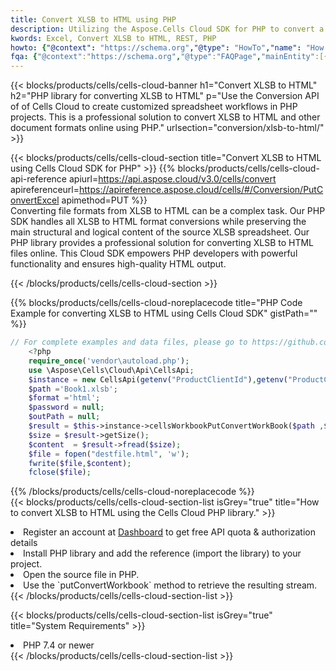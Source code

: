 ```yaml
---
title: Convert XLSB to HTML using PHP 
description: Utilizing the Aspose.Cells Cloud SDK for PHP to convert a XLSB format file to a HTML format file. 
kwords: Excel, Convert XLSB to HTML, REST, PHP
howto: {"@context": "https://schema.org","@type": "HowTo","name": "How to convert XLSB to HTML using the Cells Cloud PHP library.","description": "How to convert XLSB to HTML using the Cells Cloud PHP library.","image": {"@type": "ImageObject"},"url": "/php/conversion/xlsb-to-html/","step": [{ "@type": "HowToStep","name": "How to convert XLSB to HTML using the Cells Cloud PHP library. step 1", "image": {"@type": "ImageObject",},"url": "/php/conversion/xlsb-to-html/","text": "Register an account at <a href='https://dashboard.aspose.cloud/'>Dashboard</a> to get free API quota & authorization details",},{ "@type": "HowToStep","name": "How to convert XLSB to HTML using the Cells Cloud PHP library. step 1", "image": {"@type": "ImageObject",},"url": "/php/conversion/xlsb-to-html/","text": "Install PHP library and add the reference (import the library) to your project.",},{ "@type": "HowToStep","name": "How to convert XLSB to HTML using the Cells Cloud PHP library. step 1", "image": {"@type": "ImageObject",},"url": "/php/conversion/xlsb-to-html/","text": "Open the source file in PHP.",},{ "@type": "HowToStep","name": "How to convert XLSB to HTML using the Cells Cloud PHP library. step 1", "image": {"@type": "ImageObject",},"url": "/php/conversion/xlsb-to-html/","text": "Use the `putConvertWorkbook` method to retrieve the resulting stream.",}, ],"supply": {"@type": "HowToSupply","name": "document"},"tool": [{"@type": "HowToTool","name": "phpstorm, Visual Studio Code, Eclipse"},{"@type": "HowToTool","name": "Aspose Cells"}],"totalTime": "PT6M"}
fqa: {"@context":"https://schema.org","@type":"FAQPage","mainEntity":[{"@type":"Question","name":"Why convert file formats in C# using REST API?","acceptedAnswer":{"@type":"Answer","text":"Documents are encoded in many ways, and some files may be incompatible with the software you use. To open and read such files, just convert them to appropriate file formats.<br/><ol><li>Install .NET SDK and add the reference (import the library) to your project.</li><li>Open the source file in C# using REST API.</li><li>Call the PutConvertWorkbookRequest() method, passing an output filename with required extension.</li><li>Get the result of conversion as a separate file.</li></ol>"}},{"@type":"Question","name":"What file formats can I convert with your C# library?","acceptedAnswer":{"@type":"Answer","text":"We support a variety of file formats for conversion using .NET library, including XLSX, Excel, xls , PDF, CSV, HTML, Markdown, XML, PNG, JPG, TIFF, Json, TXT and many more."}},{"@type":"Question","name":"What is the maximum allowed file size for conversion using this .NET library?","acceptedAnswer":{"@type":"Answer","text":"There are no file size limits for format conversions using .NET library."}}]}
---
```



{{< blocks/products/cells/cells-cloud-banner h1="Convert XLSB to HTML" h2="PHP library for converting XLSB to HTML" p="Use the Conversion API of of Cells Cloud to create customized spreadsheet workflows in PHP projects. This is a professional solution to convert XLSB to HTML and other document formats online using PHP." urlsection="conversion/xlsb-to-html/" >}}

{{< blocks/products/cells/cells-cloud-section  title="Convert XLSB to HTML using Cells Cloud SDK for PHP" >}}
{{% blocks/products/cells/cells-cloud-api-reference  apiurl=https://api.aspose.cloud/v3.0/cells/convert  apireferenceurl=https://apireference.aspose.cloud/cells/#/Conversion/PutConvertExcel  apimethod=PUT %}}
<br/>
Converting file formats from XLSB to HTML can be a complex task. Our PHP SDK handles all XLSB to HTML format conversions while preserving the main structural and logical content of the source XLSB spreadsheet. Our PHP library provides a professional solution for converting XLSB to HTML files online. This Cloud SDK empowers PHP developers with powerful functionality and ensures high-quality HTML output.

{{< /blocks/products/cells/cells-cloud-section >}}

{{% blocks/products/cells/cells-cloud-noreplacecode title="PHP Code Example for converting XLSB to HTML using Cells Cloud SDK" gistPath="" %}}
 
```php
// For complete examples and data files, please go to https://github.com/aspose-cells-cloud/aspose-cells-cloud-php/
    <?php
    require_once('vendor\autoload.php');
    use \Aspose\Cells\Cloud\Api\CellsApi;
    $instance = new CellsApi(getenv("ProductClientId"),getenv("ProductClientSecret"));
    $path ='Book1.xlsb';    
    $format ='html';
    $password = null;
    $outPath = null;      
    $result = $this->instance->cellsWorkbookPutConvertWorkBook($path ,$format, $password,  $outPath);
    $size = $result->getSize();
    $content  = $result->fread($size);
    $file = fopen("destfile.html", 'w');
    fwrite($file,$content);
    fclose($file);
```
 
{{% /blocks/products/cells/cells-cloud-noreplacecode  %}}
<br/>
{{< blocks/products/cells/cells-cloud-section-list isGrey="true"  title="How to convert XLSB to HTML using the Cells Cloud PHP library." >}}
<li>Register an account at <a href="https://dashboard.aspose.cloud/">Dashboard</a> to get free API quota & authorization details</li>
<li>Install PHP library and add the reference (import the library) to your project.</li>
<li>Open the source file in PHP.</li>
<li>Use the `putConvertWorkbook` method to retrieve the resulting stream.</li>
{{< /blocks/products/cells/cells-cloud-section-list >}}

{{< blocks/products/cells/cells-cloud-section-list isGrey="true"  title="System Requirements" >}}
<li>PHP 7.4 or newer</li>
{{< /blocks/products/cells/cells-cloud-section-list >}}
